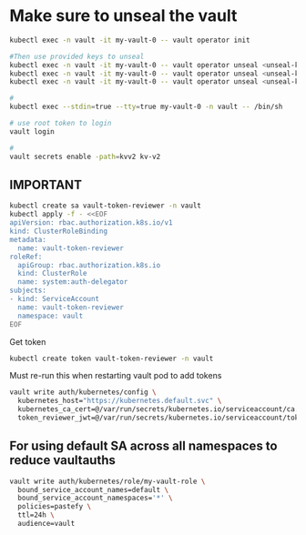 # Make sure to unseal the vault

```bash
kubectl exec -n vault -it my-vault-0 -- vault operator init

#Then use provided keys to unseal
kubectl exec -n vault -it my-vault-0 -- vault operator unseal <unseal-key-1>
kubectl exec -n vault -it my-vault-0 -- vault operator unseal <unseal-key-2>
kubectl exec -n vault -it my-vault-0 -- vault operator unseal <unseal-key-3>

#
kubectl exec --stdin=true --tty=true my-vault-0 -n vault -- /bin/sh

# use root token to login
vault login

#
vault secrets enable -path=kvv2 kv-v2

```

## IMPORTANT

```bash
kubectl create sa vault-token-reviewer -n vault
kubectl apply -f - <<EOF
apiVersion: rbac.authorization.k8s.io/v1
kind: ClusterRoleBinding
metadata:
  name: vault-token-reviewer
roleRef:
  apiGroup: rbac.authorization.k8s.io
  kind: ClusterRole
  name: system:auth-delegator
subjects:
- kind: ServiceAccount
  name: vault-token-reviewer
  namespace: vault
EOF
```

Get token

```bash
kubectl create token vault-token-reviewer -n vault
```

Must re-run this when restarting vault pod to add tokens
```bash
vault write auth/kubernetes/config \
  kubernetes_host="https://kubernetes.default.svc" \
  kubernetes_ca_cert=@/var/run/secrets/kubernetes.io/serviceaccount/ca.crt \
  token_reviewer_jwt=@/var/run/secrets/kubernetes.io/serviceaccount/token
```

## For using default SA across all namespaces to reduce vaultauths

```bash
vault write auth/kubernetes/role/my-vault-role \
  bound_service_account_names=default \
  bound_service_account_namespaces='*' \
  policies=pastefy \
  ttl=24h \
  audience=vault
```